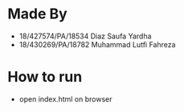 # Made By
* 18/427574/PA/18534 Diaz Saufa Yardha
* 18/430269/PA/18782 Muhammad Lutfi Fahreza

# How to run
* open index.html on browser